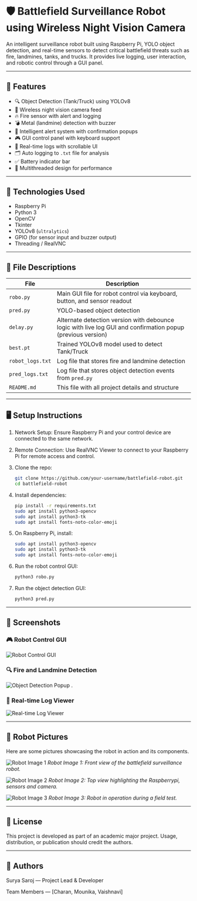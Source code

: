 # 🛡️ Battlefield Surveillance Robot using Wireless Night Vision Camera

An intelligent surveillance robot built using Raspberry Pi, YOLO object detection, and real-time sensors to detect critical battlefield threats such as fire, landmines, tanks, and trucks. It provides live logging, user interaction, and robotic control through a GUI panel.

---

## 🔧 Features

- 🔍 Object Detection (Tank/Truck) using YOLOv8
- 📸 Wireless night vision camera feed
- 🔥 Fire sensor with alert and logging
- 💣 Metal (landmine) detection with buzzer
- 🧠 Intelligent alert system with confirmation popups
- 🎮 GUI control panel with keyboard support
- 🧾 Real-time logs with scrollable UI
- 🗂️ Auto logging to `.txt` file for analysis
- ✅ Battery indicator bar
- 🧵 Multithreaded design for performance

---

## 🧱 Technologies Used

- Raspberry Pi
- Python 3
- OpenCV
- Tkinter
- YOLOv8 (`ultralytics`)
- GPIO (for sensor input and buzzer output)
- Threading / RealVNC

---

## 📁 File Descriptions

| File | Description |
|------|-------------|
| `robo.py` | Main GUI file for robot control via keyboard, button, and sensor readout |
| `pred.py` | YOLO-based object detection |
| `delay.py` | Alternate detection version with debounce logic with live log GUI and confirmation popup (previous version) |
| `best.pt` | Trained YOLOv8 model used to detect Tank/Truck |
| `robot_logs.txt` | Log file that stores fire and landmine detection |
| `pred_logs.txt` | Log file that stores object detection events from `pred.py` |
| `README.md` | This file with all project details and structure |

---

## 🖥️ Setup Instructions

1. Network Setup: Ensure Raspberry Pi and your control device are connected to the same network.

2. Remote Connection: Use RealVNC Viewer to connect to your Raspberry Pi for remote access and control.

3. Clone the repo:
   ```bash
   git clone https://github.com/your-username/battlefield-robot.git
   cd battlefield-robot
   ```
4. Install dependencies:
   ```bash
   pip install -r requirements.txt
   sudo apt install python3-opencv
   sudo apt install python3-tk
   sudo apt install fonts-noto-color-emoji
   ```
5. On Raspberry Pi, install:
   ```bash
   sudo apt install python3-opencv
   sudo apt install python3-tk
   sudo apt install fonts-noto-color-emoji
   ```
6. Run the robot control GUI:
   ```bash
   python3 robo.py
   ```
7. Run the object detection GUI:
   ```bash
   python3 pred.py
   ```

---

## 📸 Screenshots

### 🎮 Robot Control GUI
![Robot Control GUI](./images/5.jpg)


### 🔍 Fire and Landmine Detection 
![Object Detection Popup](./images/1.jpg)
.

### 🧾 Real-time Log Viewer
![Real-time Log Viewer](./images/IMG-20250601-WA0052.JPG)


---

## 🤖 Robot Pictures

Here are some pictures showcasing the robot in action and its components.

![Robot Image 1](./images/IMG-20250515-WA0009.JPG)
*Robot Image 1: Front view of the battlefield surveillance robot.*

![Robot Image 2](./images/IMG-20250515-WA0013.JPG)
*Robot Image 2: Top view highlighting the  Raspberrypi, sensors and camera.*

![Robot Image 3](./images/IMG-20250515-WA0012.JPG)
*Robot Image 3: Robot in operation during a field test.*

---
## 📜 License

This project is developed as part of an academic major project. Usage, distribution, or publication should credit the authors.

---

## 🙌 Authors

Surya Saroj — Project Lead & Developer

Team Members — [Charan, Mounika, Vaishnavi]

